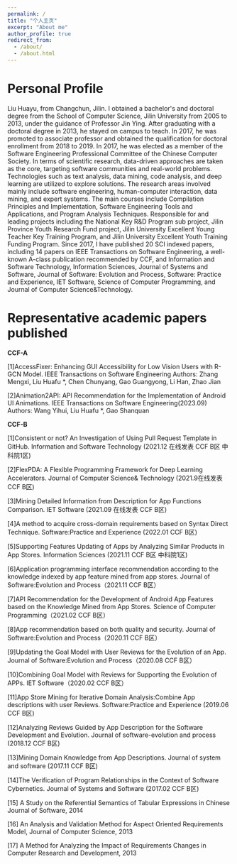 ```yaml
---
permalink: /
title: "个人主页"
excerpt: "About me"
author_profile: true
redirect_from: 
  - /about/
  - /about.html
---
```

Personal Profile
======
Liu Huayu, from Changchun, Jilin.
I obtained a bachelor's and doctoral degree from the School of Computer Science, Jilin University from 2005 to 2013, under the guidance of Professor Jin Ying. After graduating with a doctoral degree in 2013, he stayed on campus to teach. In 2017, he was promoted to associate professor and obtained the qualification for doctoral enrollment from 2018 to 2019. In 2017, he was elected as a member of the Software Engineering Professional Committee of the Chinese Computer Society.
In terms of scientific research, data-driven approaches are taken as the core, targeting software communities and real-world problems. Technologies such as text analysis, data mining, code analysis, and deep learning are utilized to explore solutions. The research areas involved mainly include software engineering, human-computer interaction, data mining, and expert systems.
The main courses include Compilation Principles and Implementation, Software Engineering Tools and Applications, and Program Analysis Techniques. Responsible for and leading projects including the National Key R&D Program sub project, Jilin Province Youth Research Fund project, Jilin University Excellent Young Teacher Key Training Program, and Jilin University Excellent Youth Training Funding Program. Since 2017, I have published 20 SCI indexed papers, including 14 papers on IEEE Transactions on Software Engineering, a well-known A-class publication recommended by CCF, and Information and Software Technology, Information Sciences, Journal of Systems and Software, Journal of Software: Evolution and Process, Software: Practice and Experience, IET Software, Science of Computer Programming, and Journal of Computer Science&Technology.

Representative academic papers published
======
**CCF-A**

[1]AccessFixer: Enhancing GUI Accessibility for Low Vision Users with R-GCN Model. IEEE Transactions on Software Engineering
Authors: Zhang Mengxi, Liu Huafu *, Chen Chunyang, Gao Guangyong, Li Han, Zhao Jian

[2]Animation2API: API Recommendation for the Implementation of Android UI Animations. IEEE Transactions on Software Engineering(2023.09)
Authors: Wang Yihui, Liu Huafu *, Gao Shanquan

**CCF-B**

[1]Consistent or not? An Investigation of Using Pull Request Template in GitHub.  Information and Software Technology  (2021.12 在线发表 CCF B区 中科院1区)

[2]FlexPDA: A Flexible Programming Framework for Deep Learning Accelerators.  Journal of Computer Science& Technology  (2021.9在线发表 CCF B区)

[3]Mining Detailed Information from Description for App Functions Comparison.  IET Software  (2021.09 在线发表 CCF B区)

[4]A method to acquire cross-domain requirements based on Syntax Direct Technique.  Software:Practice and Experience  (2022.01 CCF B区)

[5]Supporting Features Updating of Apps by Analyzing Similar Products in App Stores. Information Sciences  (2021.11 CCF B区 中科院1区)

[6]Application programming interface recommendation according to the knowledge indexed by app feature mined from app stores. Journal of Software:Evolution and Process（2021.11 CCF B区）

[7]API Recommendation for the Development of Android App Features based on the Knowledge Mined from App Stores. Science of Computer Programming（2021.02 CCF B区）

[8]App recommendation based on both quality and security. Journal of Software:Evolution and Process（2020.11 CCF B区）

[9]Updating the Goal Model with User Reviews for the Evolution of an App. Journal of Software:Evolution and Process（2020.08 CCF B区）

[10]Combining Goal Model with Reviews for Supporting the Evolution of APPs. IET Software（2020.02 CCF B区）

[11]App Store Mining for Iterative Domain Analysis:Combine App descriptions with user Reviews. Software:Practice and Experience (2019.06 CCF B区)

[12]Analyzing Reviews Guided by App Description for the Software Development and Evolution. Journal of software-evolution and process (2018.12 CCF B区) 

[13]Mining Domain Knowledge from App Descriptions. Journal of system and software (2017.11 CCF B区)

[14]The Verification of Program Relationships in the Context of Software Cybernetics. Journal of Systems and Software (2017.02 CCF B区)

[15] A Study on the Referential Semantics of Tabular Expressions in Chinese Journal of Software, 2014

[16] An Analysis and Validation Method for Aspect Oriented Requirements Model, Journal of Computer Science, 2013

[17] A Method for Analyzing the Impact of Requirements Changes in Computer Research and Development, 2013 
